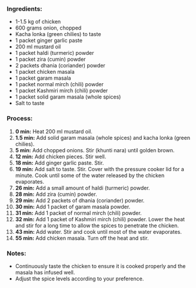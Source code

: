 
### Ingredients:
- 1-1.5 kg of chicken
- 600 grams onion, chopped
- Kacha lonka (green chilies) to taste
- 1 packet ginger garlic paste
- 200 ml mustard oil
- 1 packet haldi (turmeric) powder
- 1 packet zira (cumin) powder
- 2 packets dhania (coriander) powder
- 1 packet chicken masala
- 1 packet garam masala
- 1 packet normal mirch (chili) powder
- 1 packet Kashmiri mirch (chili) powder
- 1 packet solid garam masala (whole spices)
- Salt to taste

### Process:
1. **0 min:** Heat 200 ml mustard oil.
2. **1.5 min:** Add solid garam masala (whole spices) and kacha lonka (green chilies).
3. **5 min:** Add chopped onions. Stir (khunti nara) until golden brown.
4. **12 min:** Add chicken pieces. Stir well.
5. **18 min:** Add ginger garlic paste. Stir.
6. **19 min:** Add salt to taste. Stir. Cover with the pressure cooker lid for a minute. Cook until some of the water released by the chicken evaporates.
7. **26 min:** Add a small amount of haldi (turmeric) powder.
8. **28 min:** Add zira (cumin) powder.
9. **29 min:** Add 2 packets of dhania (coriander) powder.
10. **30 min:** Add 1 packet of garam masala powder.
11. **31 min:** Add 1 packet of normal mirch (chili) powder.
12. **32 min:** Add 1 packet of Kashmiri mirch (chili) powder. Lower the heat and stir for a long time to allow the spices to penetrate the chicken.
13. **43 min:** Add water. Stir and cook until most of the water evaporates.
14. **55 min:** Add chicken masala. Turn off the heat and stir.

### Notes:
- Continuously taste the chicken to ensure it is cooked properly and the masala has infused well.
- Adjust the spice levels according to your preference.